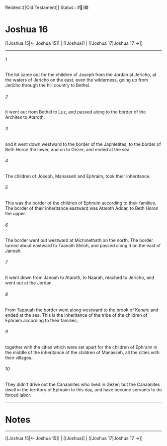 Related::[[Old Testament]]
Status:: #📖/🟥
# Joshua 16

[[Joshua 15|← Joshua 15]] | [[Joshua]] | [[Joshua 17|Joshua 17 →]]
***



###### 1 
The lot came out for the children of Joseph from the Jordan at Jericho, at the waters of Jericho on the east, even the wilderness, going up from Jericho through the hill country to Bethel. 

###### 2 
It went out from Bethel to Luz, and passed along to the border of the Archites to Ataroth; 

###### 3 
and it went down westward to the border of the Japhletites, to the border of Beth Horon the lower, and on to Gezer; and ended at the sea. 

###### 4 
The children of Joseph, Manasseh and Ephraim, took their inheritance. 

###### 5 
This was the border of the children of Ephraim according to their families. The border of their inheritance eastward was Ataroth Addar, to Beth Horon the upper. 

###### 6 
The border went out westward at Michmethath on the north. The border turned about eastward to Taanath Shiloh, and passed along it on the east of Janoah. 

###### 7 
It went down from Janoah to Ataroth, to Naarah, reached to Jericho, and went out at the Jordan. 

###### 8 
From Tappuah the border went along westward to the brook of Kanah; and ended at the sea. This is the inheritance of the tribe of the children of Ephraim according to their families; 

###### 9 
together with the cities which were set apart for the children of Ephraim in the middle of the inheritance of the children of Manasseh, all the cities with their villages. 

###### 10 
They didn't drive out the Canaanites who lived in Gezer; but the Canaanites dwell in the territory of Ephraim to this day, and have become servants to do forced labor.

---
# Notes


***
[[Joshua 15|← Joshua 15]] | [[Joshua]] | [[Joshua 17|Joshua 17 →]]
